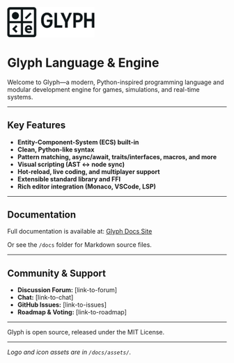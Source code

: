 <picture>
  <source srcset="docs/assets/logo_white.png" media="(prefers-color-scheme: dark)">
  <img src="docs/assets/logo.png" alt="Glyph Logo" style="width:200px;">
</picture>

# Glyph Language & Engine

Welcome to Glyph—a modern, Python-inspired programming language and modular development engine for games, simulations, and real-time systems.

---

## Key Features
- **Entity-Component-System (ECS) built-in**
- **Clean, Python-like syntax**
- **Pattern matching, async/await, traits/interfaces, macros, and more**
- **Visual scripting (AST ↔ node sync)**
- **Hot-reload, live coding, and multiplayer support**
- **Extensible standard library and FFI**
- **Rich editor integration (Monaco, VSCode, LSP)**

---

## Documentation
Full documentation is available at: [Glyph Docs Site](https://kyles-personal-organization.gitbook.io/glyph)

Or see the `/docs` folder for Markdown source files.

---

## Community & Support
- **Discussion Forum:** [link-to-forum]
- **Chat:** [link-to-chat]
- **GitHub Issues:** [link-to-issues]
- **Roadmap & Voting:** [link-to-roadmap]

---

Glyph is open source, released under the MIT License.

---

*Logo and icon assets are in `/docs/assets/`.* 